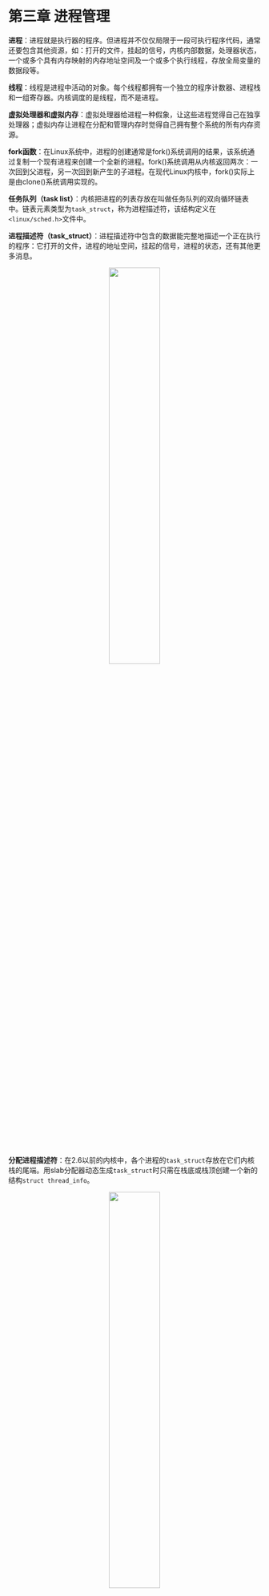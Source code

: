 # 第三章 进程管理

**进程**：进程就是执行器的程序。但进程并不仅仅局限于一段可执行程序代码，通常还要包含其他资源，如：打开的文件，挂起的信号，内核内部数据，处理器状态，一个或多个具有内存映射的内存地址空间及一个或多个执行线程，存放全局变量的数据段等。

**线程**：线程是进程中活动的对象。每个线程都拥有一个独立的程序计数器、进程栈和一组寄存器。内核调度的是线程，而不是进程。

**虚拟处理器和虚拟内存**：虚拟处理器给进程一种假象，让这些进程觉得自己在独享处理器；虚拟内存让进程在分配和管理内存时觉得自己拥有整个系统的所有内存资源。

**fork函数**：在Linux系统中，进程的创建通常是fork()系统调用的结果，该系统通过复制一个现有进程来创建一个全新的进程。fork()系统调用从内核返回两次：一次回到父进程，另一次回到新产生的子进程。在现代Linux内核中，fork()实际上是由clone()系统调用实现的。

**任务队列（task list）**：内核把进程的列表存放在叫做任务队列的双向循环链表中。链表元素类型为`task_struct`，称为进程描述符，该结构定义在`<linux/sched.h>`文件中。

**进程描述符（task_struct）**：进程描述符中包含的数据能完整地描述一个正在执行的程序：它打开的文件，进程的地址空间，挂起的信号，进程的状态，还有其他更多消息。

<div align = center>
	<img src = "https://img-blog.csdnimg.cn/20191013225623705.png" width = 45%">
</div>

**分配进程描述符**：在2.6以前的内核中，各个进程的`task_struct`存放在它们内核栈的尾端。用slab分配器动态生成`task_struct`时只需在栈底或栈顶创建一个新的结构`struct thread_info`。

<div align = center>
	<img src = "https://img-blog.csdnimg.cn/20191013225742776.png" width = 45%">
</div>

```c
struct thread_info{
	struct task_struct		*taask;
	struct exec_domain		*exec_domain;
	__u32				flags;
	__u32				status;
	__u32				cpu;
	int				preempt_count;
	mm_segment_t			addr_limit;
	struct restart_block		restart_block;
	void				*sysenter_return;
	int				uaccess_err;
}
```

**进程描述符**：内核通过一个唯一的进程标识值（PID）来标识每个进程。PID实际上是一个数，表示为pid_t隐含类型。内核把每个进程的PID存放在它们各自的进程描述符中。PID的最大数目为32768，可以通过修改/proc/sys/kernel/pid_max来修改上限。

**访问进程**：在内核中，访问进程通常需要获得指向其`task_struct`的指针，通过current宏可以找到当前正在运行的进程描述符。

当前进程：不通的硬件体系下查找当前进程的方法不同。有的硬件体系结构可以拿出一个专门寄存器来存放指向当前进程`task_struct`的指针，用于加快访问速度。而像x86这样的体系结构，就只能在内核栈的尾端创建`thread_info`结构，通过计算偏移间接地查找`task_struct`结构。

**进程状态**：进程描述符`task_struct`的`state`域描述了进程的当前状态。系统中的每个进程都必然处于以下五种进程状态中的一种。
 - **TASK_RUNNING**（运行）：进程是可执行的；它或者正在执行，或者在运行队列中等待执行。
 - **TASK_INTERRUPTIBLE**（可中断）：进程正在睡眠，等在某些条件的达成。一旦这些条件达成，内核就会把进程状态设置为运行。此时此状态的进程也会因为接收到信号而提前被唤醒并随时准备投入运行。
 - **TASK_UNINTERRUPTIBLE**（不可中断）：除了不能被唤醒外，其他和可中断状态相同。这个状态通常在进程必须在等待是不受干扰或等待事件很快就会发生时出现。
 - **__TASK_TRACED**（被跟踪）：被其他进程跟踪的进程，例如通过`ptrace`对调试程序进程跟踪。
 - **__TASK_STOPPED**（停止）：进程停止运行。

**设置进程状态**：内核经常要调整某个进程的状态，这是最好使用`set_task_state(task, state)`函数：
```c
set_task_state(task, state);	/* 将进程task的状态设置为state */
```
值得注意的是，`set_current_state(state)`与`set_task_state(current, state)`含义都是设置当前进程状态。

**进程上下文**：一般程序在用户空间执行，当一个程序执行了系统调用或者出发了某个异常，它就陷入了内核空间，此时称内核“代表进程执行”并处于进程上下文中。

**进程家族树**：在Linux系统中，所有的进程都是PID为1的init进程的后代。内核在系统启动的最后阶段启动init进程，该进程读取初始化脚本并执行其他的相关程序，最终完成系统启动的整个过程。

系统中的每个进程必有一个父进程。进程间的关系放在进程描述符中，每个`task_struct`都包含一个指向其父进程`task_struct`，叫做`parent`的指针，还包含一个称为`children`的子进程链表。

**进程创建**:Unix的进程创建很特别。
 - 许多其他的操作系统都提供了产生`spawn`进程的机制，首先在新的地址空间里创建进程，读入可执行文件，最后开始执行。
 - Unix将上述步骤分解为两个单独的函数中取执行：fork()和exec()。首先，fork()通过拷贝当前进程创建一个子进程，子进程和父进程的区别在于PID、PPID和某些资源和统计量。exec()函数负责读取可执行文件并将其载入地址空间开始运行。

**写时拷贝**：Linux的fork（）使用写时拷贝页实现。写时拷贝是一种可以推迟甚至免除拷贝数据的技术。内核此时并不赋值整个进程地址空间，而是让父进程和子进程共享一个拷贝。只有在需要写入的时候，数据才会被复制，从而使各个进程拥有各自的拷贝。

fork()的实际开销就是复制父进程的页表以及给子进程创建唯一的进程描述符。

**fork()**:Linux通过`clone()`系统调用实现`fork()`。这个调用通过一系列的参数标志来指明父、子进程需要共享的资源。

`fork()`、`vfork()`和`__clone()`库函数都根据各自需要的参数标志去调用`clone()`，然后用`clone`去调用`do_fork()`。

`do_fork()`完成了创建中的大部分工作，该函数调用`copy_process()`函数，然后让进程开始与运行。

`copy_process（）`函数完成的工作如下：
 - 1）调用dup_task_struct()为新进程创建一个内核栈、`thread_info`结构和`task_struct`，这些值与当前进程的值相同。
 - 2）检查并确保新创建这个子进程后，当前用户所拥有的进程数目没有超过给它分配的资源的限制。
 - 3）子进程的进程描述符内的许多成员都要被清0或者设为初始值。
 - 4)子进程的状态设置为`TASK_UNINTRERUPTIBLE`，以保证它不会投入运行。
 - 5）copy_process()调用copy_flags()以更新`task_struct`的`flags`成员，表明进程是否拥有超级用户权限的`PF_SUPERPRIV`标志被清零。表明进程还没有调用`exec()`函数的`PF_FORKNOEXEC`标志被设置。
 - 6）调用alloc_pid()为新进程分配一个有效的PID。
 - 7）根据传递给`clone()`的参数标志，`copy_process()`拷贝或共享打开的文件、文件系统信息、信号处理函数、进程地址空间和命名空间。一般情况下，这些资源会被给定进程的所有线程共享；否则，这些资源对每个进程是不同的，因此被拷贝到这里。
 - 8)最后，`copy_process()`做扫尾工作并返回一个指向子进程的指针。

如果`copy_process()`函数成功返回，新创建的子进程被唤醒并让其投入运行。

**Linux线程**:Linux把所有的线程都当作进程来实现。内核并没有准备特别的调度算法或是定义特别的数据结构来表征线程。相反，线程仅仅被视为一个与其他进程共享某些资源的进程。每个进程都拥有唯一隶属于自己的`task_struct`，所以在内核中，它看起来就像是一个普通的进程。

**线程创建**：线程的床架和普通进程的创建类似，只不过在调用`clone()`的时候需要传递一些参数标志来指明需要共享的资源：
```c
	clone(CLONE_VM | CLONE_FS | CLONE_FILES | CLONE_SIGHAND, 0);
```
上述代码产生的结果和调用`fork()`差不多，只是父子俩共享地址空间、文件系统资源、文件描述符和信号处理程序。

一个普通的`fork()`的实现是：
```c
	clone(SIGCHLD, 0);
```
而`vfork()`的实现是：
```c
	clone(CLONE_VFORK | CLONE_VM | SIGCHLD, 0);
```

**内核线程**：内核线程和普通的进程间的区别在于内核线程没有独立的地址空间，它们只在内核空间运行，从来不切换到用户空间中去。内核进程和普通进程一样，可以被调度，也可以被抢占。

**进程终结**：一般来说，进程的析构是自身引起的，它发生在进程调用`exit()`系统调用时，既可能显式调用这个系统调用，也可能隐式地从某个程序的主函数返回。

无论进程式怎样终结的，该任务大部分都要靠`do_exit()`来完成，它要做如下工作：
 - 1）将`task_struct`的标志成员设置为`PF_EXITING`。
 - 2）调用`del_timer_sync()`删除任一内核定时器。根据返回的结果，它确保没有定时器在排队，也没有定时器处理程序在运行。
 - 3）如果BSD的进程记账功能式开启的，`do_exit()`调用`acc_update_integrals()`来输出记账信息。
 - 4）调用`exit_mm()`函数释放进程占用的`mm_struct`，如果没有别的进程使用它们，就彻底释放它们。
 - 5）调用`sem__exit()`函数，如果进程排队等待IPC信号，它则离开队列。
 - 6）调用`exit_files()`和`exit_fs()`，以分别递减文件描述符、文件系统数据的引用计数。如果其中某个引用计数的数值降为0，则释放资源。
 - 7）把存放在`task_struct`的`exit_code`成员中的任务退出代码置为由`exit()`提供的退出代码，或者去完成任何其他由内核机制规定的退出动作。
 - 8）调用`exit_notify()`向父进程发送信号，给子进程重新找养父，养父为线程组中的其他线程或者`init`进程，并把进程状态设为`EXIT_ZOMBIE`。
 - 9）`do_exit()`调用`schedule()`切换到新的进程。

**删除进程描述符**：当最终要释放进程描述符时，`release_task()`会被调用，用以完成一下工作：
 - 1）它调用`__exit_signal()`，该函数调用`_unhash_process()`，后者又调用`detach_pid()`从`pidhash`上删除该进程，同时也要从任务列表中删除该进程。
 - 2）`_exit_signal()`释放目前僵死进程所使用的所有剩余资源，并进行最终统计和记录。
 - 3）如果这个进程时线程组的最后一个进程，并且领头进程已经死掉，那么`release_task()`就要通知僵死的领头进程的父进程。
 - 4）`release_task()`调用`put_task_struct()`释放进程内核栈和`thread_info`结构所占的页，并释放`task_struct`所占的`slab`高速缓存。
至此，进程描述符和所有进程独享的资源就全部释放掉了。
